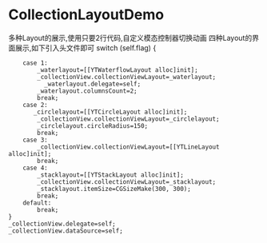 # CollectionLayoutDemo
多种Layout的展示,使用只要2行代码,自定义模态控制器切换动画
 四种Layout的界面展示,如下引入头文件即可
    switch (self.flag) {
    
       
        case 1:
            _waterlayout=[[YTWaterflowLayout alloc]init];
            _collectionView.collectionViewLayout=_waterlayout;
              _waterlayout.delegate=self;
            _waterlayout.columnsCount=2;
            break;
        case 2:
           _circlelayout=[[YTCircleLayout alloc]init];
            _collectionView.collectionViewLayout=_circlelayout;
            _circlelayout.circleRadius=150;
            break;
        case 3:
            _collectionView.collectionViewLayout=[[YTLineLayout alloc]init];
            break;
        case 4:
            _stacklayout=[[YTStackLayout alloc]init];
            _collectionView.collectionViewLayout=_stacklayout;
            _stacklayout.itemSize=CGSizeMake(300, 300);
            break;
        default:
            break;
    }
    _collectionView.delegate=self;
    _collectionView.dataSource=self;
